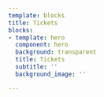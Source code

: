 ```yaml
---
template: blocks
title: Tickets
blocks:
- template: hero
  component: hero
  background: transparent
  title: Tickets
  subtitle: ''
  background_image: ''

---
```

